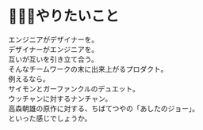 # 🙋🏻‍♂️やりたいこと

エンジニアがデザイナーを。\
デザイナーがエンジニアを。\
互いが互いを引き立て合う。\
そんなチームワークの末に出来上がるプロダクト。\
例えるなら。\
サイモンとガーファンクルのデュエット。\
ウッチャンに対するナンチャン。\
高森朝雄の原作に対する、ちばてつやの「あしたのジョー」。\
といった感じでしょうか。
